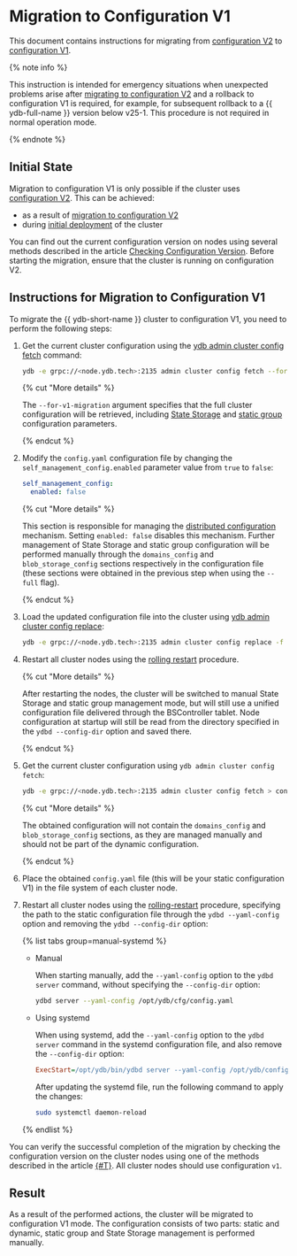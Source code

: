# Migration to Configuration V1

This document contains instructions for migrating from [configuration V2](../../configuration-management/configuration-v2/config-overview.md) to [configuration V1](../../configuration-management/configuration-v1/index.md).

{% note info %}

This instruction is intended for emergency situations when unexpected problems arise after [migrating to configuration V2](./migration-to-v2.md) and a rollback to configuration V1 is required, for example, for subsequent rollback to a {{ ydb-full-name }} version below v25-1. This procedure is not required in normal operation mode.

{% endnote %}

## Initial State

Migration to configuration V1 is only possible if the cluster uses [configuration V2](../../configuration-management/configuration-v2/config-overview.md). This can be achieved:

- as a result of [migration to configuration V2](migration-to-v2.md)
- during [initial deployment](../../deployment-options/manual/initial-deployment.md) of the cluster

You can find out the current configuration version on nodes using several methods described in the article [Checking Configuration Version](../check-config-version.md). Before starting the migration, ensure that the cluster is running on configuration V2.

## Instructions for Migration to Configuration V1

To migrate the {{ ydb-short-name }} cluster to configuration V1, you need to perform the following steps:

1. Get the current cluster configuration using the [ydb admin cluster config fetch](../../../reference/ydb-cli/commands/configuration/cluster/fetch.md) command:

    ```bash
    ydb -e grpc://<node.ydb.tech>:2135 admin cluster config fetch --for-v1-migration > config.yaml
    ```

    {% cut "More details" %}

    The `--for-v1-migration` argument specifies that the full cluster configuration will be retrieved, including [State Storage](../../../reference/configuration/index.md#domains-state) and [static group](../../../reference/configuration/index.md#blob_storage_config) configuration parameters.

    {% endcut %}

2. Modify the `config.yaml` configuration file by changing the `self_management_config.enabled` parameter value from `true` to `false`:

    ```yaml
    self_management_config:
      enabled: false
    ```

    {% cut "More details" %}

    This section is responsible for managing the [distributed configuration](../../../concepts/glossary.md#distributed-configuration) mechanism. Setting `enabled: false` disables this mechanism. Further management of State Storage and static group configuration will be performed manually through the `domains_config` and `blob_storage_config` sections respectively in the configuration file (these sections were obtained in the previous step when using the `--full` flag).

    {% endcut %}

3. Load the updated configuration file into the cluster using [ydb admin cluster config replace](../../../reference/ydb-cli/commands/configuration/cluster/replace.md):

    ```bash
    ydb -e grpc://<node.ydb.tech>:2135 admin cluster config replace -f config.yaml
    ```

4. Restart all cluster nodes using the [rolling restart](../../../maintenance/manual/node_restarting.md) procedure.

    {% cut "More details" %}

    After restarting the nodes, the cluster will be switched to manual State Storage and static group management mode, but will still use a unified configuration file delivered through the BSController tablet. Node configuration at startup will still be read from the directory specified in the `ydbd --config-dir` option and saved there.

    {% endcut %}

5. Get the current cluster configuration using `ydb admin cluster config fetch`:

    ```bash
    ydb -e grpc://<node.ydb.tech>:2135 admin cluster config fetch > config.yaml
    ```

    {% cut "More details" %}

    The obtained configuration will not contain the `domains_config` and `blob_storage_config` sections, as they are managed manually and should not be part of the dynamic configuration.

    {% endcut %}

6. Place the obtained `config.yaml` file (this will be your static configuration V1) in the file system of each cluster node.

7. Restart all cluster nodes using the [rolling-restart](../../../maintenance/manual/node_restarting.md) procedure, specifying the path to the static configuration file through the `ydbd --yaml-config` option and removing the `ydbd --config-dir` option:

    {% list tabs group=manual-systemd %}

    - Manual

        When starting manually, add the `--yaml-config` option to the `ydbd server` command, without specifying the `--config-dir` option:

        ```bash
        ydbd server --yaml-config /opt/ydb/cfg/config.yaml
        ```

    - Using systemd

        When using systemd, add the `--yaml-config` option to the `ydbd server` command in the systemd configuration file, and also remove the `--config-dir` option:

        ```ini
        ExecStart=/opt/ydb/bin/ydbd server --yaml-config /opt/ydb/config/config.yaml
        ```

        After updating the systemd file, run the following command to apply the changes:

        ```bash
        sudo systemctl daemon-reload
        ```

    {% endlist %}

You can verify the successful completion of the migration by checking the configuration version on the cluster nodes using one of the methods described in the article [{#T}](../check-config-version.md). All cluster nodes should use configuration `v1`.

## Result

As a result of the performed actions, the cluster will be migrated to configuration V1 mode. The configuration consists of two parts: static and dynamic, static group and State Storage management is performed manually.

